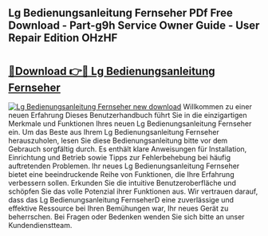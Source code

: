 ## Lg Bedienungsanleitung Fernseher PDf Free Download - Part-g9h Service Owner Guide - User Repair Edition OHzHF

# <h2><a href="http://df2o6xd.blite.top/?on=Lg+Bedienungsanleitung+Fernseher">🔗Download 👉🔴 Lg Bedienungsanleitung Fernseher</a></h2>

[![Lg Bedienungsanleitung Fernseher new download](https://i.imgur.com/lujVjoI.png)](http://df2o6xd.blite.top/?on=Lg+Bedienungsanleitung+Fernseher)
Willkommen zu einer neuen Erfahrung Dieses Benutzerhandbuch führt Sie in die einzigartigen Merkmale und Funktionen Ihres neuen Lg Bedienungsanleitung Fernseher ein. Um das Beste aus Ihrem Lg Bedienungsanleitung Fernseher herauszuholen, lesen Sie diese Bedienungsanleitung bitte vor dem Gebrauch sorgfältig durch. Es enthält klare Anweisungen für Installation, Einrichtung und Betrieb sowie Tipps zur Fehlerbehebung bei häufig auftretenden Problemen. Ihr neues Lg Bedienungsanleitung Fernseher bietet eine beeindruckende Reihe von Funktionen, die Ihre Erfahrung verbessern sollen. Erkunden Sie die intuitive Benutzeroberfläche und schöpfen Sie das volle Potenzial ihrer Funktionen aus. Wir vertrauen darauf, dass das Lg Bedienungsanleitung FernseherD eine zuverlässige und effektive Ressource bei Ihren Bemühungen war, Ihr neues Gerät zu beherrschen. Bei Fragen oder Bedenken wenden Sie sich bitte an unser Kundendienstteam.
